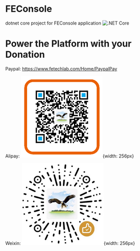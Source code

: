 # FEConsole
dotnet core project for FEConsole application
![.NET Core](https://github.com/alpha-executive/netcorestart/workflows/.NET%20Core/badge.svg)


# Power the Platform with your Donation
Paypal:
https://www.fetechlab.com/Home/PaypalPay

Alipay:
![](/./FE.Creator.PCenter/wwwroot/images/alipay.png){width: 256px}

Weixin:
![](/./FE.Creator.PCenter/wwwroot/images/wechatpay.png){width: 256px}

